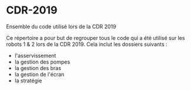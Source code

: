# CDR-2019
Ensemble du code utilisé lors de la CDR 2019

Ce répertoire a pour but de regrouper tous le code qui a été utilisé sur les robots 1 & 2 lors de la CDR 2019.
Cela inclut les dossiers suivants :
- l'asservissement
- la gestion des pompes
- la gestion des bras
- la gestion de l'écran
- la stratégie
